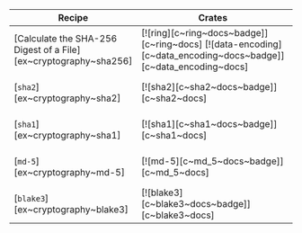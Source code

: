 | Recipe | Crates | Categories |
|--------|--------|------------|
| [Calculate the SHA-256 Digest of a File][ex~cryptography~sha256] | [![ring][c~ring~docs~badge]][c~ring~docs] [![data-encoding][c~data_encoding~docs~badge]][c~data_encoding~docs] | [![cat~cryptography][cat~cryptography~badge]][cat~cryptography] |
| [`sha2`][ex~cryptography~sha2] | [![sha2][c~sha2~docs~badge]][c~sha2~docs] | [![cat~cryptography][cat~cryptography~badge]][cat~cryptography] |
| [`sha1`][ex~cryptography~sha1] | [![sha1][c~sha1~docs~badge]][c~sha1~docs] | [![cat~cryptography][cat~cryptography~badge]][cat~cryptography] |
| [`md-5`][ex~cryptography~md-5] | [![md-5][c~md_5~docs~badge]][c~md_5~docs] | [![cat~cryptography][cat~cryptography~badge]][cat~cryptography] |
| [`blake3`][ex~cryptography~blake3] | [![blake3][c~blake3~docs~badge]][c~blake3~docs] | [![cat~cryptography][cat~cryptography~badge]][cat~cryptography] |
